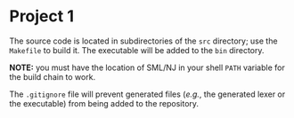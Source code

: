 # Project 1

The source code is located in subdirectories of the `src` directory;
use the `Makefile` to build it.  The executable will be added to the
`bin` directory.

**NOTE:** you must have the location of SML/NJ in your shell `PATH`
variable for the build chain to work.

The `.gitignore` file will prevent generated files (*e.g.*, the generated
lexer or the executable) from being added to the repository.

